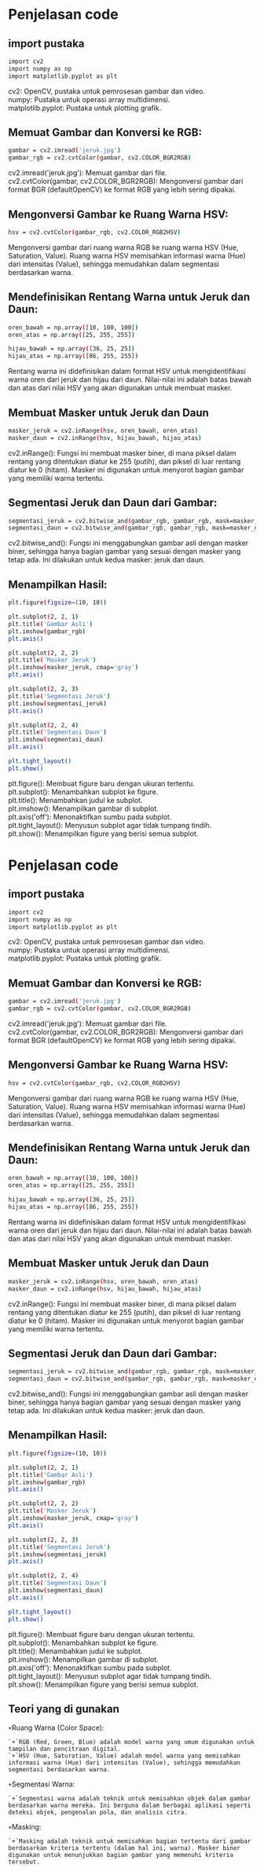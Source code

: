 
# Penjelasan code
## import pustaka
```bash
import cv2
import numpy as np
import matplotlib.pyplot as plt
```
cv2: OpenCV, pustaka untuk pemrosesan gambar dan video.  
numpy: Pustaka untuk operasi array multidimensi.  
matplotlib.pyplot: Pustaka untuk plotting grafik.

## Memuat Gambar dan Konversi ke RGB:
```bash
gambar = cv2.imread('jeruk.jpg')
gambar_rgb = cv2.cvtColor(gambar, cv2.COLOR_BGR2RGB)
```
cv2.imread('jeruk.jpg'): Memuat gambar dari file.  
cv2.cvtColor(gambar, cv2.COLOR_BGR2RGB): Mengonversi gambar dari format BGR (defaultOpenCV) ke format RGB yang lebih sering dipakai.

## Mengonversi Gambar ke Ruang Warna HSV:
```bash
hsv = cv2.cvtColor(gambar_rgb, cv2.COLOR_RGB2HSV)
```
Mengonversi gambar dari ruang warna RGB ke ruang warna HSV (Hue, Saturation, Value). Ruang warna HSV memisahkan informasi warna (Hue) dari intensitas (Value), sehingga memudahkan dalam segmentasi berdasarkan warna.

## Mendefinisikan Rentang Warna untuk Jeruk dan Daun:
```bash
oren_bawah = np.array([10, 100, 100])
oren_atas = np.array([25, 255, 255])

hijau_bawah = np.array([36, 25, 25])
hijau_atas = np.array([86, 255, 255])
```
Rentang warna ini didefinisikan dalam format HSV untuk mengidentifikasi warna oren dari jeruk dan hijau dari daun. Nilai-nilai ini adalah batas bawah dan atas dari nilai HSV yang akan digunakan untuk membuat masker.

## Membuat Masker untuk Jeruk dan Daun
```bash
masker_jeruk = cv2.inRange(hsv, oren_bawah, oren_atas)
masker_daun = cv2.inRange(hsv, hijau_bawah, hijau_atas)
```
cv2.inRange(): Fungsi ini membuat masker biner, di mana piksel dalam rentang yang ditentukan diatur ke 255 (putih), dan piksel di luar rentang diatur ke 0 (hitam). Masker ini digunakan untuk menyorot bagian gambar yang memiliki warna tertentu.

## Segmentasi Jeruk dan Daun dari Gambar:
```bash
segmentasi_jeruk = cv2.bitwise_and(gambar_rgb, gambar_rgb, mask=masker_jeruk)
segmentasi_daun = cv2.bitwise_and(gambar_rgb, gambar_rgb, mask=masker_daun)
```
cv2.bitwise_and(): Fungsi ini menggabungkan gambar asli dengan masker biner, sehingga hanya bagian gambar yang sesuai dengan masker yang tetap ada. Ini dilakukan untuk kedua masker: jeruk dan daun.

## Menampilkan Hasil:
```bash
plt.figure(figsize=(10, 10))

plt.subplot(2, 2, 1)
plt.title('Gambar Asli')
plt.imshow(gambar_rgb)
plt.axis()

plt.subplot(2, 2, 2)
plt.title('Masker Jeruk')
plt.imshow(masker_jeruk, cmap='gray')
plt.axis()

plt.subplot(2, 2, 3)
plt.title('Segmentasi Jeruk')
plt.imshow(segmentasi_jeruk)
plt.axis()

plt.subplot(2, 2, 4)
plt.title('Segmentasi Daun')
plt.imshow(segmentasi_daun)
plt.axis()

plt.tight_layout()
plt.show()
```
plt.figure(): Membuat figure baru dengan ukuran tertentu.  
plt.subplot(): Menambahkan subplot ke figure.  
plt.title(): Menambahkan judul ke subplot.  
plt.imshow(): Menampilkan gambar di subplot.  
plt.axis('off'): Menonaktifkan sumbu pada subplot.  
plt.tight_layout(): Menyusun subplot agar tidak tumpang tindih.  
plt.show(): Menampilkan figure yang berisi semua subplot.  






# Penjelasan code
## import pustaka
```bash
import cv2
import numpy as np
import matplotlib.pyplot as plt
```
cv2: OpenCV, pustaka untuk pemrosesan gambar dan video.  
numpy: Pustaka untuk operasi array multidimensi.  
matplotlib.pyplot: Pustaka untuk plotting grafik.

## Memuat Gambar dan Konversi ke RGB:
```bash
gambar = cv2.imread('jeruk.jpg')
gambar_rgb = cv2.cvtColor(gambar, cv2.COLOR_BGR2RGB)
```
cv2.imread('jeruk.jpg'): Memuat gambar dari file.  
cv2.cvtColor(gambar, cv2.COLOR_BGR2RGB): Mengonversi gambar dari format BGR (defaultOpenCV) ke format RGB yang lebih sering dipakai.

## Mengonversi Gambar ke Ruang Warna HSV:
```bash
hsv = cv2.cvtColor(gambar_rgb, cv2.COLOR_RGB2HSV)
```
Mengonversi gambar dari ruang warna RGB ke ruang warna HSV (Hue, Saturation, Value). Ruang warna HSV memisahkan informasi warna (Hue) dari intensitas (Value), sehingga memudahkan dalam segmentasi berdasarkan warna.

## Mendefinisikan Rentang Warna untuk Jeruk dan Daun:
```bash
oren_bawah = np.array([10, 100, 100])
oren_atas = np.array([25, 255, 255])

hijau_bawah = np.array([36, 25, 25])
hijau_atas = np.array([86, 255, 255])
```
Rentang warna ini didefinisikan dalam format HSV untuk mengidentifikasi warna oren dari jeruk dan hijau dari daun. Nilai-nilai ini adalah batas bawah dan atas dari nilai HSV yang akan digunakan untuk membuat masker.

## Membuat Masker untuk Jeruk dan Daun
```bash
masker_jeruk = cv2.inRange(hsv, oren_bawah, oren_atas)
masker_daun = cv2.inRange(hsv, hijau_bawah, hijau_atas)
```
cv2.inRange(): Fungsi ini membuat masker biner, di mana piksel dalam rentang yang ditentukan diatur ke 255 (putih), dan piksel di luar rentang diatur ke 0 (hitam). Masker ini digunakan untuk menyorot bagian gambar yang memiliki warna tertentu.

## Segmentasi Jeruk dan Daun dari Gambar:
```bash
segmentasi_jeruk = cv2.bitwise_and(gambar_rgb, gambar_rgb, mask=masker_jeruk)
segmentasi_daun = cv2.bitwise_and(gambar_rgb, gambar_rgb, mask=masker_daun)
```
cv2.bitwise_and(): Fungsi ini menggabungkan gambar asli dengan masker biner, sehingga hanya bagian gambar yang sesuai dengan masker yang tetap ada. Ini dilakukan untuk kedua masker: jeruk dan daun.

## Menampilkan Hasil:
```bash
plt.figure(figsize=(10, 10))

plt.subplot(2, 2, 1)
plt.title('Gambar Asli')
plt.imshow(gambar_rgb)
plt.axis()

plt.subplot(2, 2, 2)
plt.title('Masker Jeruk')
plt.imshow(masker_jeruk, cmap='gray')
plt.axis()

plt.subplot(2, 2, 3)
plt.title('Segmentasi Jeruk')
plt.imshow(segmentasi_jeruk)
plt.axis()

plt.subplot(2, 2, 4)
plt.title('Segmentasi Daun')
plt.imshow(segmentasi_daun)
plt.axis()

plt.tight_layout()
plt.show()
```
plt.figure(): Membuat figure baru dengan ukuran tertentu.  
plt.subplot(): Menambahkan subplot ke figure.  
plt.title(): Menambahkan judul ke subplot.  
plt.imshow(): Menampilkan gambar di subplot.  
plt.axis('off'): Menonaktifkan sumbu pada subplot.  
plt.tight_layout(): Menyusun subplot agar tidak tumpang tindih.  
plt.show(): Menampilkan figure yang berisi semua subplot.  






## Teori yang di gunakan
`+`Ruang Warna (Color Space):

    `+`RGB (Red, Green, Blue) adalah model warna yang umum digunakan untuk tampilan dan pencitraan digital.  
    `+`HSV (Hue, Saturation, Value) adalah model warna yang memisahkan informasi warna (Hue) dari intensitas (Value), sehingga memudahkan segmentasi berdasarkan warna.  
`+`Segmentasi Warna:

    `+`Segmentasi warna adalah teknik untuk memisahkan objek dalam gambar berdasarkan warna mereka. Ini berguna dalam berbagai aplikasi seperti deteksi objek, pengenalan pola, dan analisis citra.
`+`Masking:

    `+`Masking adalah teknik untuk memisahkan bagian tertentu dari gambar berdasarkan kriteria tertentu (dalam hal ini, warna). Masker biner digunakan untuk menunjukkan bagian gambar yang memenuhi kriteria tersebut.